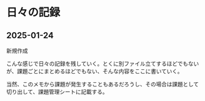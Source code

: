 # 日々の記録

## 2025-01-24

新規作成

こんな感じで日々の記録を残していく。とくに別ファイル立てするほどでもないが、課題ごとにまとめるほどでもない、そんな内容をここに書いていく。

当然、このメモから課題が発生することもあるだろうし、その場合は課題として切り出して、課題管理シートに記載する。
